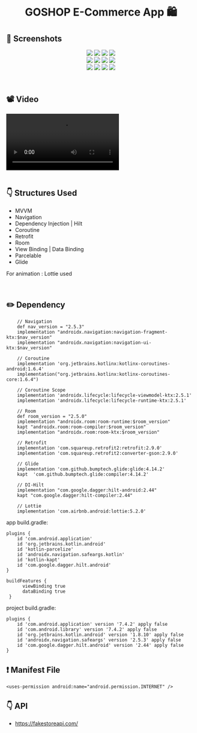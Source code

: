 # <p align="center"> GOSHOP E-Commerce App 🛍 </p>

<!-- Screenshots -->
## 📸 Screenshots
<p align="center">
  <img src="https://user-images.githubusercontent.com/79931228/222906642-8ec4d012-5857-4b1b-8cb1-10f4499f5cab.png"/>
  <img src="https://user-images.githubusercontent.com/79931228/222906633-d30aa1c6-30b2-41ca-81fb-a7193ba8b098.png"/> 
  <img src="https://user-images.githubusercontent.com/79931228/222906635-75a7dca0-da86-4e11-aef6-840136d1a63e.png"/> 
  <img src="https://user-images.githubusercontent.com/79931228/222906636-1f4b3dd2-2bc1-4812-ae29-48fd17cd1a2f.png"/> <br>
  <img src="https://user-images.githubusercontent.com/79931228/222906632-f5a26a2e-fd65-4a96-89ac-8fc03b390c9c.png"/>
  <img src="https://user-images.githubusercontent.com/79931228/222906639-c590f61e-1973-45bd-a280-a45fab6eb781.png"/>
  <img src="https://user-images.githubusercontent.com/79931228/222906630-0c6439e4-46e2-4686-a18a-465cb57d03e6.png"/>
  <img src="https://user-images.githubusercontent.com/79931228/222906631-c38bac5d-f54a-4db4-a5d6-27876a1d989b.png"/> <br>
  <img src="https://user-images.githubusercontent.com/79931228/222906628-bccf731c-c7d7-4c45-b0ce-7d86cc3fc904.png"/>
  <img src="https://user-images.githubusercontent.com/79931228/222906637-5a8769c8-e4b9-4d97-b4c6-d9aa53054d5b.png"/>
  <img src="https://user-images.githubusercontent.com/79931228/222906645-08c77e1f-5290-4587-a08e-c946d5a64aee.png"/>
  <img src="https://user-images.githubusercontent.com/79931228/222906641-687babac-085f-43c9-8ec3-f6cbd7c833d2.png"/>
</p>

<br>

## 📽 Video
<!-- Video -->
<div align="left">
  <video src="https://user-images.githubusercontent.com/79931228/222907198-e5b84946-4d9e-4474-b65a-7252467ad830.mp4"/>
</div>

<br>

<!-- Technologies -->
## :point_down: Structures Used
- MVVM
- Navigation
- Dependency Injection | Hilt
- Coroutine
- Retrofit
- Room
- View Binding | Data Binding
- Parcelable
- Glide

For animation : Lottie used

<br>

## :pencil2: Dependency
```
    // Navigation
    def nav_version = "2.5.3"
    implementation "androidx.navigation:navigation-fragment-ktx:$nav_version"
    implementation "androidx.navigation:navigation-ui-ktx:$nav_version"

    // Coroutine
    implementation 'org.jetbrains.kotlinx:kotlinx-coroutines-android:1.6.4'
    implementation("org.jetbrains.kotlinx:kotlinx-coroutines-core:1.6.4")

    // Coroutine Scope
    implementation 'androidx.lifecycle:lifecycle-viewmodel-ktx:2.5.1'
    implementation 'androidx.lifecycle:lifecycle-runtime-ktx:2.5.1'

    // Room
    def room_version = "2.5.0"
    implementation "androidx.room:room-runtime:$room_version"
    kapt "androidx.room:room-compiler:$room_version"
    implementation "androidx.room:room-ktx:$room_version"

    // Retrofit
    implementation 'com.squareup.retrofit2:retrofit:2.9.0'
    implementation 'com.squareup.retrofit2:converter-gson:2.9.0'

    // Glide
    implementation 'com.github.bumptech.glide:glide:4.14.2'
    kapt  'com.github.bumptech.glide:compiler:4.14.2'

    // DI-Hilt
    implementation "com.google.dagger:hilt-android:2.44"
    kapt "com.google.dagger:hilt-compiler:2.44"

    // Lottie
    implementation 'com.airbnb.android:lottie:5.2.0'
```

app build.gradle:

```
plugins {
    id 'com.android.application'
    id 'org.jetbrains.kotlin.android'
    id 'kotlin-parcelize'
    id 'androidx.navigation.safeargs.kotlin'
    id 'kotlin-kapt'
    id 'com.google.dagger.hilt.android'
}

buildFeatures {
      viewBinding true
      dataBinding true
 }
```
project build.gradle:

```
plugins {
    id 'com.android.application' version '7.4.2' apply false
    id 'com.android.library' version '7.4.2' apply false
    id 'org.jetbrains.kotlin.android' version '1.8.10' apply false
    id 'androidx.navigation.safeargs' version '2.5.3' apply false
    id 'com.google.dagger.hilt.android' version '2.44' apply false
}
```

<!-- Manifest File -->
## :exclamation: Manifest File
```
<uses-permission android:name="android.permission.INTERNET" />
```

<!-- API -->
## :point_down: API
- https://fakestoreapi.com/
